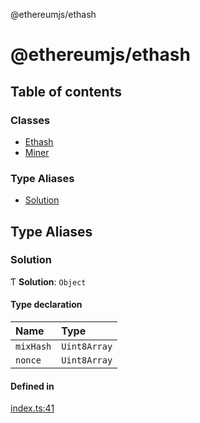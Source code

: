 @ethereumjs/ethash

# @ethereumjs/ethash

## Table of contents

### Classes

- [Ethash](classes/Ethash.md)
- [Miner](classes/Miner.md)

### Type Aliases

- [Solution](README.md#solution)

## Type Aliases

### Solution

Ƭ **Solution**: `Object`

#### Type declaration

| Name | Type |
| :------ | :------ |
| `mixHash` | `Uint8Array` |
| `nonce` | `Uint8Array` |

#### Defined in

[index.ts:41](https://github.com/ethereumjs/ethereumjs-monorepo/blob/master/packages/ethash/src/index.ts#L41)
